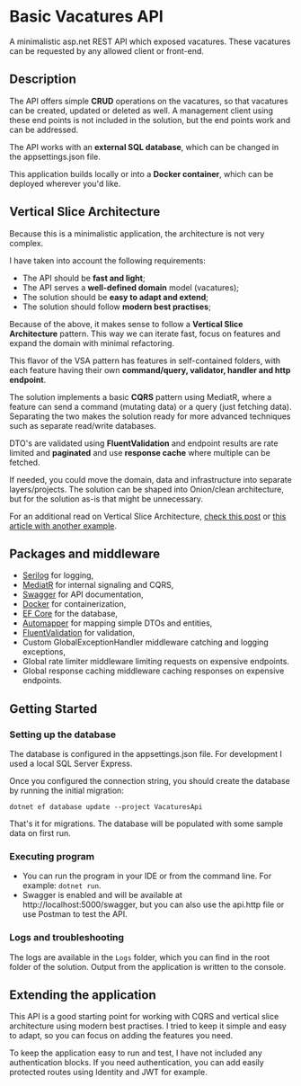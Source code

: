 ﻿# Basic Vacatures API

A minimalistic asp.net REST API which exposed vacatures. These vacatures can be requested by any allowed client or front-end.


## Description

The API offers simple **CRUD** operations on the vacatures, so that vacatures can be created, updated or deleted as well. A management client using these end points is not included in the solution, but the end points work and can be addressed.

The API works with an **external SQL database**, which can be changed in the appsettings.json file.

This application builds locally or into a **Docker container**, which can be deployed wherever you'd like.


## Vertical Slice Architecture

Because this is a minimalistic application, the architecture is not very complex. 

I have taken into account the following requirements:

* The API should be **fast and light**;
* The API serves a **well-defined domain** model (vacatures);
* The solution should be **easy to adapt and extend**;
* The solution should follow **modern best practises**;

Because of the above, it makes sense to follow a **Vertical Slice Architecture** pattern. This way we can iterate fast, focus on features and expand the domain with minimal refactoring.

This flavor of the VSA pattern has  features in self-contained folders, with each feature having their own **command/query, validator, handler and http endpoint**.

The solution implements a basic **CQRS** pattern using MediatR, where a feature can send a command (mutating data) or a query (just fetching data). Separating the two makes the solution ready for more advanced techniques such as separate read/write databases.

DTO's are validated using **FluentValidation** and endpoint results are rate limited and **paginated** and use **response cache** where multiple can be fetched.

If needed, you could move the domain, data and infrastructure into separate layers/projects. The solution can be shaped into Onion/clean architecture, but for the solution as-is that might be unnecessary.

For an additional read on Vertical Slice Architecture, [check this post](https://www.jimmybogard.com/vertical-slice-architecture/) or [this article with another example](https://code-maze.com/vertical-slice-architecture-aspnet-core/).

## Packages and middleware

* [Serilog](https://serilog.net/) for logging,
* [MediatR](https://github.com/jbogard/MediatR) for internal signaling and CQRS,
* [Swagger](https://swagger.io/) for API documentation,
* [Docker](https://www.docker.com/) for containerization,
* [EF Core](https://docs.microsoft.com/en-us/ef/core/) for the database,
* [Automapper](https://automapper.org/) for mapping simple DTOs and entities,
* [FluentValidation](https://fluentvalidation.net/) for validation,
* Custom GlobalExceptionHandler middleware catching and logging exceptions,
* Global rate limiter middleware limiting requests on expensive endpoints.
* Global response caching middleware caching responses on expensive endpoints.

## Getting Started

### Setting up the database

The database is configured in the appsettings.json file. For development I used a local SQL Server Express.

Once you configured the connection string, you should create the database by running the initial migration:

```
dotnet ef database update --project VacaturesApi
```
That's it for migrations. The database will be populated with some sample data on first run.

### Executing program

* You can run the program in your IDE or from the command line. For example: `dotnet run`.
* Swagger is enabled and will be available at http://localhost:5000/swagger, but you can also use the api.http file or use Postman to test the API.

### Logs and troubleshooting

The logs are available in the `Logs` folder, which you can find in the root folder of the solution.
Output from the application is written to the console.

## Extending the application

This API is a good starting point for working with CQRS and vertical slice architecture using modern best practises. 
I tried to keep it simple and easy to adapt, so you can focus on adding the features you need. 

To keep the application easy to run and test, I have not included any authentication blocks.
If you need authentication, you can add easily protected routes using Identity and JWT for example.